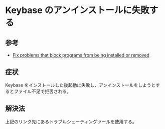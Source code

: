 # Keybase のアンインストールに失敗する
## 参考
* [Fix problems that block programs from being installed or removed](https://support.microsoft.com/en-us/help/17588/windows-fix-problems-that-block-programs-being-installed-or-removed)

## 症状
Keybase をインストールした後起動に失敗し、アンインストールをしようとするとファイル不足で拒否される。

## 解決法
上記のリンク先にあるトラブルシューティングツールを使用する。